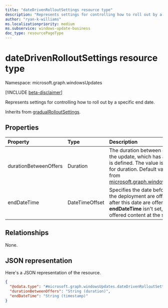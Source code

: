 ```yaml
---
title: "dateDrivenRolloutSettings resource type"
description: "Represents settings for controlling how to roll out by a specific end date."
author: "ryan-k-williams"
ms.localizationpriority: medium
ms.subservice: windows-update-business
doc_type: resourcePageType
---
```


# dateDrivenRolloutSettings resource type

Namespace: microsoft.graph.windowsUpdates

[!INCLUDE [beta-disclaimer](../../includes/beta-disclaimer.md)]

Represents settings for controlling how to roll out by a specific end date.

Inherits from [gradualRolloutSettings](../resources/windowsupdates-gradualrolloutsettings.md).

## Properties
|Property|Type|Description|
|:---|:---|:---|
|durationBetweenOffers|Duration|The duration between each set of devices being offered the update, which has an effect when the **endDateTime** is defined. The value is represented in ISO 8601 format for duration. Default value is `P1D` (one day). Inherited from [microsoft.graph.windowsUpdates.gradualRolloutSettings](../resources/windowsupdates-gradualrolloutsettings.md).|
|endDateTime|DateTimeOffset|Specifies the date before which all devices currently in the deployment are offered the update. Devices added after this date are offered immediately. When the **endDateTime** isn't set, all devices in the deployment are offered content at the same time.|

## Relationships
None.

## JSON representation
Here's a JSON representation of the resource.
<!-- {
  "blockType": "resource",
  "@odata.type": "microsoft.graph.windowsUpdates.dateDrivenRolloutSettings"
}
-->
``` json
{
  "@odata.type": "#microsoft.graph.windowsUpdates.dateDrivenRolloutSettings",
  "durationBetweenOffers": "String (duration)",
  "endDateTime": "String (timestamp)"
}
```
